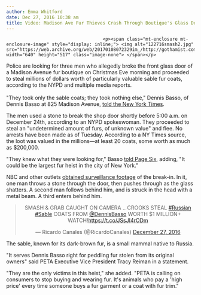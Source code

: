 ```yaml
---
author: Emma Whitford
date: Dec 27, 2016 10:38 am
title: Video: Madison Ave Fur Thieves Crash Through Boutique's Glass Door In Brazen Christmas Eve Heist
---
```


	
										<p><span class="mt-enclosure mt-enclosure-image" style="display: inline;"> <img alt="122716smash2.jpg" src="https://web.archive.org/web/20170108072329im_/http://gothamist.com/attachments/nyc_arts_john/122716smash2.jpg" width="640" height="517" class="image-none"> </span></p>

<p>Police are looking for three men who allegedly broke the front glass door of a Madison Avenue fur boutique on Christmas Eve morning and proceeded to steal millions of dollars worth of particularly valuable sable fur coats, according to the NYPD and multiple media reports. <br>
 <br>
&quot;They took only the sable coats; they took nothing else,&quot; Dennis Basso, of Dennis Basso at 825 Madison Avenue, <a href="https://web.archive.org/web/20170108072329/http://www.nytimes.com/2016/12/26/nyregion/thieves-steal-sable-furs-from-dennis-basso-store.html?rref=collection%2Fsectioncollection%2Fnyregion">told the New York Times</a>. </p>

<p>The men used a stone to break the shop door shortly before 5:00 a.m. on December 24th, according to an NYPD spokeswoman. They proceeded to steal an &quot;undetermined amount of furs, of unknown value&quot; and flee. No arrests have been made as of Tuesday. According to a NY Times source, the loot was valued in the millions&#x2014;at least 20 coats, some worth as much as $200,000. </p>

<p>&quot;They knew what they were looking for,&quot; Basso <a href="https://web.archive.org/web/20170108072329/http://pagesix.com/2016/12/25/thieves-nab-millions-of-dollars-in-furs-from-dennis-bassos-store/">told Page Six</a>, adding, &quot;It could be the largest fur heist in the city of New York.&quot; </p>

<p>NBC and other outlets <a href="https://web.archive.org/web/20170108072329/http://www.nbcnewyork.com/news/local/Thieves-Steal-Million-Dollars-Worth-Fur-Coats-Dennis-Basso-Store-Madison-Avenue-Upper-East-Side-408335845.html">obtained surveillance footage</a> of the break-in. In it, one man throws a stone through the door, then pushes through as the glass shatters. A second man follows behind him, and is struck in the head with a metal beam. A third enters behind him. </p>

<center><blockquote class="twitter-tweet" data-lang="en"><p lang="en" dir="ltr">SMASH &amp; GRAB CAUGHT ON CAMERA .. CROOKS STEAL <a href="https://web.archive.org/web/20170108072329/https://twitter.com/hashtag/Russian?src=hash">#Russian</a> <a href="https://web.archive.org/web/20170108072329/https://twitter.com/hashtag/Sable?src=hash">#Sable</a> COATS FROM <a href="https://web.archive.org/web/20170108072329/https://twitter.com/DennisBasso">@DennisBasso</a> WORTH $1 MILLION+  <br>WATCH!<a href="https://web.archive.org/web/20170108072329/https://t.co/JSsJI4rODm">https://t.co/JSsJI4rODm</a></p>&#x2014; Ricardo Canales (@RicardoCanales) <a href="https://web.archive.org/web/20170108072329/https://twitter.com/RicardoCanales/status/813713458852204545">December 27, 2016</a></blockquote>
<script async src="//web.archive.org/web/20170108072329js_/http://platform.twitter.com/widgets.js" charset="utf-8"></script></center>

<p>The sable, known for its dark-brown fur, is a small mammal native to Russia. </p>

<p>&quot;It serves Dennis Basso right for peddling fur stolen from its original owners&quot; said PETA Executive Vice President Tracy Reiman in a statement. </p>

<p>&quot;They are the only victims in this heist,&quot; she added. &quot;PETA is calling on consumers to stop buying and wearing fur. It&apos;s animals who pay a &apos;high price&apos; every time someone buys a fur garment or a coat with fur trim.&quot; </p>					
										
									
				